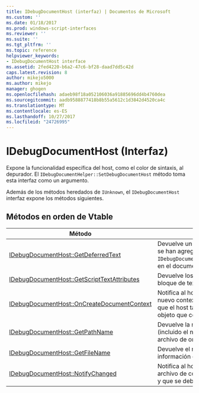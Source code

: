 ```yaml
---
title: IDebugDocumentHost (interfaz) | Documentos de Microsoft
ms.custom: ''
ms.date: 01/18/2017
ms.prod: windows-script-interfaces
ms.reviewer: ''
ms.suite: ''
ms.tgt_pltfrm: ''
ms.topic: reference
helpviewer_keywords:
- IDebugDocumentHost interface
ms.assetid: 2fed4220-b6a2-47c6-bf28-daad7dd5c42d
caps.latest.revision: 8
author: mikejo5000
ms.author: mikejo
manager: ghogen
ms.openlocfilehash: adaeb98f18a052106036a91885696dd4b4760dea
ms.sourcegitcommit: aadb9588877418b8b55a5612c1d3842d4520ca4c
ms.translationtype: MT
ms.contentlocale: es-ES
ms.lasthandoff: 10/27/2017
ms.locfileid: "24726995"
---
```

# <a name="idebugdocumenthost-interface"></a>IDebugDocumentHost (Interfaz)
Expone la funcionalidad específica del host, como el color de sintaxis, al depurador. El `IDebugDocumentHelper::SetDebugDocumentHost` método toma esta interfaz como un argumento.  
  
 Además de los métodos heredados de `IUnknown`, el `IDebugDocumentHost` interfaz expone los métodos siguientes.  
  
## <a name="methods-in-vtable-order"></a>Métodos en orden de Vtable  
  
|Método|Descripción|  
|------------|-----------------|  
|[IDebugDocumentHost::GetDeferredText](../../winscript/reference/idebugdocumenthost-getdeferredtext.md)|Devuelve un intervalo de caracteres que se han agregado mediante `IDebugDocumentHelper::AddDeferredText`, en el documento de host original.|  
|[IDebugDocumentHost::GetScriptTextAttributes](../../winscript/reference/idebugdocumenthost-getscripttextattributes.md)|Devuelve los atributos de texto de un bloque de texto del documento.|  
|[IDebugDocumentHost::OnCreateDocumentContext](../../winscript/reference/idebugdocumenthost-oncreatedocumentcontext.md)|Notifica al host que se va a crear un nuevo contexto de documento y permite que el host también pueden devolver un objeto que controla el nuevo contexto.|  
|[IDebugDocumentHost::GetPathName](../../winscript/reference/idebugdocumenthost-getpathname.md)|Devuelve la ruta de acceso completa (incluido el nombre de archivo) del archivo de origen del documento.|  
|[IDebugDocumentHost::GetFileName](../../winscript/reference/idebugdocumenthost-getfilename.md)|Devuelve el nombre del documento, sin información de ruta de acceso.|  
|[IDebugDocumentHost::NotifyChanged](../../winscript/reference/idebugdocumenthost-notifychanged.md)|Notifica al host que se ha guardado el archivo de código fuente del documento y que se debe actualizar su contenido.|